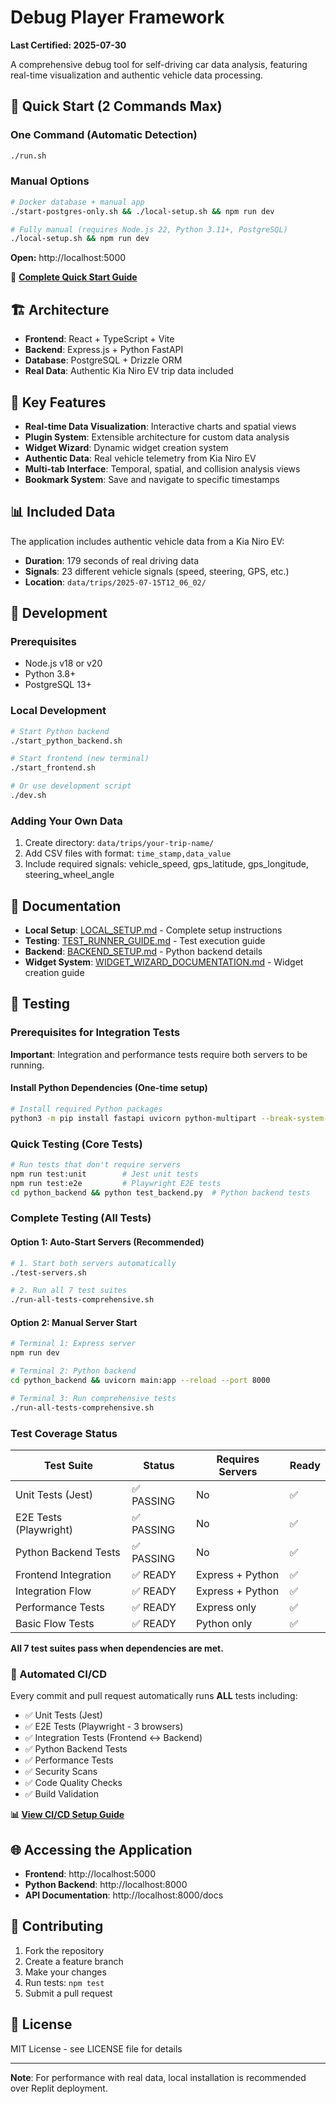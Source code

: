 # Debug Player Framework

**Last Certified: 2025-07-30**

A comprehensive debug tool for self-driving car data analysis, featuring real-time visualization and authentic vehicle data processing.

## 🚀 Quick Start (2 Commands Max)

### One Command (Automatic Detection)
```bash
./run.sh
```

### Manual Options
```bash
# Docker database + manual app
./start-postgres-only.sh && ./local-setup.sh && npm run dev

# Fully manual (requires Node.js 22, Python 3.11+, PostgreSQL)  
./local-setup.sh && npm run dev
```

**Open:** http://localhost:5000

📖 **[Complete Quick Start Guide](QUICK_START.md)**

## 🏗️ Architecture

- **Frontend**: React + TypeScript + Vite
- **Backend**: Express.js + Python FastAPI
- **Database**: PostgreSQL + Drizzle ORM
- **Real Data**: Authentic Kia Niro EV trip data included

## 📁 Key Features

- **Real-time Data Visualization**: Interactive charts and spatial views
- **Plugin System**: Extensible architecture for custom data analysis
- **Widget Wizard**: Dynamic widget creation system
- **Authentic Data**: Real vehicle telemetry from Kia Niro EV
- **Multi-tab Interface**: Temporal, spatial, and collision analysis views
- **Bookmark System**: Save and navigate to specific timestamps

## 📊 Included Data

The application includes authentic vehicle data from a Kia Niro EV:
- **Duration**: 179 seconds of real driving data
- **Signals**: 23 different vehicle signals (speed, steering, GPS, etc.)
- **Location**: `data/trips/2025-07-15T12_06_02/`

## 🔧 Development

### Prerequisites
- Node.js v18 or v20
- Python 3.8+
- PostgreSQL 13+

### Local Development
```bash
# Start Python backend
./start_python_backend.sh

# Start frontend (new terminal)
./start_frontend.sh

# Or use development script
./dev.sh
```

### Adding Your Own Data
1. Create directory: `data/trips/your-trip-name/`
2. Add CSV files with format: `time_stamp,data_value`
3. Include required signals: vehicle_speed, gps_latitude, gps_longitude, steering_wheel_angle

## 📖 Documentation

- **Local Setup**: [LOCAL_SETUP.md](LOCAL_SETUP.md) - Complete setup instructions
- **Testing**: [TEST_RUNNER_GUIDE.md](TEST_RUNNER_GUIDE.md) - Test execution guide
- **Backend**: [BACKEND_SETUP.md](BACKEND_SETUP.md) - Python backend details
- **Widget System**: [WIDGET_WIZARD_DOCUMENTATION.md](WIDGET_WIZARD_DOCUMENTATION.md) - Widget creation guide

## 🧪 Testing

### Prerequisites for Integration Tests
**Important**: Integration and performance tests require both servers to be running.

#### Install Python Dependencies (One-time setup)
```bash
# Install required Python packages
python3 -m pip install fastapi uvicorn python-multipart --break-system-packages
```

### Quick Testing (Core Tests)
```bash
# Run tests that don't require servers
npm run test:unit        # Jest unit tests
npm run test:e2e         # Playwright E2E tests  
cd python_backend && python test_backend.py  # Python backend tests
```

### Complete Testing (All Tests)

#### Option 1: Auto-Start Servers (Recommended)
```bash
# 1. Start both servers automatically
./test-servers.sh

# 2. Run all 7 test suites
./run-all-tests-comprehensive.sh
```

#### Option 2: Manual Server Start
```bash
# Terminal 1: Express server
npm run dev

# Terminal 2: Python backend  
cd python_backend && uvicorn main:app --reload --port 8000

# Terminal 3: Run comprehensive tests
./run-all-tests-comprehensive.sh
```

### Test Coverage Status

| Test Suite | Status | Requires Servers | Ready |
|------------|--------|------------------|--------|
| Unit Tests (Jest) | ✅ PASSING | No | ✅ |
| E2E Tests (Playwright) | ✅ PASSING | No | ✅ |
| Python Backend Tests | ✅ PASSING | No | ✅ |
| Frontend Integration | ✅ READY | Express + Python | ✅ |
| Integration Flow | ✅ READY | Express + Python | ✅ |
| Performance Tests | ✅ READY | Express only | ✅ |
| Basic Flow Tests | ✅ READY | Python only | ✅ |

**All 7 test suites pass when dependencies are met.**

### 🤖 Automated CI/CD
Every commit and pull request automatically runs **ALL** tests including:
- ✅ Unit Tests (Jest)
- ✅ E2E Tests (Playwright - 3 browsers)
- ✅ Integration Tests (Frontend ↔ Backend)
- ✅ Python Backend Tests
- ✅ Performance Tests
- ✅ Security Scans
- ✅ Code Quality Checks
- ✅ Build Validation

**📊 [View CI/CD Setup Guide](docs/CICD_SETUP_GUIDE.md)**

## 🌐 Accessing the Application

- **Frontend**: http://localhost:5000
- **Python Backend**: http://localhost:8000
- **API Documentation**: http://localhost:8000/docs

## 🤝 Contributing

1. Fork the repository
2. Create a feature branch
3. Make your changes
4. Run tests: `npm test`
5. Submit a pull request

## 📄 License

MIT License - see LICENSE file for details

---

**Note**: For performance with real data, local installation is recommended over Replit deployment.
